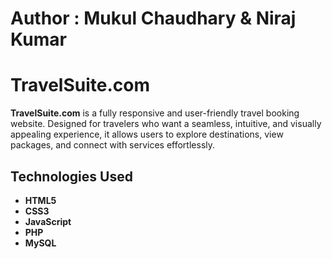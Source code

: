 # Author : Mukul Chaudhary & Niraj Kumar
#  TravelSuite.com

**TravelSuite.com** is a fully responsive and user-friendly travel booking website. Designed for travelers who want a seamless, intuitive, and visually appealing experience, it allows users to explore destinations, view packages, and connect with services effortlessly.

## Technologies Used

- **HTML5**  
- **CSS3**  
- **JavaScript**  
- **PHP**  
- **MySQL**

